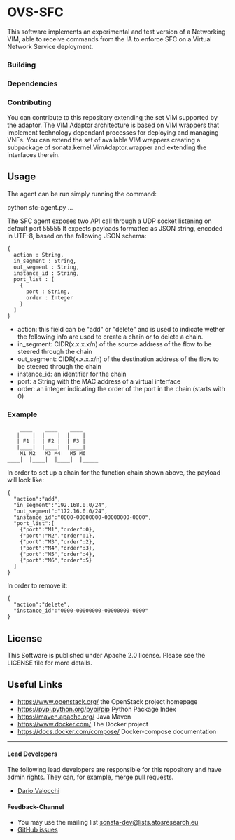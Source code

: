 # OVS-SFC 
This software implements an experimental and test version of a Networking VIM, able to receive commands from the IA to enforce SFC on a Virtual Network Service deployment.


### Building


### Dependencies


### Contributing

You can contribute to this repository extending the set VIM supported by the adaptor.
The VIM Adaptor architecture is based on VIM wrappers that implement technology dependant processes for deploying and managing VNFs. 
You can extend the set of available VIM wrappers creating a subpackage of sonata.kernel.VimAdaptor.wrapper and extending the interfaces therein. 

## Usage

The agent can be run simply running the command:

   python sfc-agent.py ...

The SFC agent exposes two API call through a UDP socket listening on default port 55555
It expects payloads formatted as JSON string, encoded in UTF-8, based on the following JSON schema:

    {
      action : String,
      in_segment : String,
      out_segment : String,
      instance_id : String, 
      port_list : [
        {
          port : String,
          order : Integer
        }
      ]
    }

* action: this field can be "add" or "delete" and is used to indicate wether the following info are used to create a chain or to delete a chain.
* in_segment: CIDR(x.x.x.x/n) of the source address of the flow to be steered through the chain
* out_segment: CIDR(x.x.x.x/n) of the destination address of the flow to be steered through the chain
* instance_id: an identifier for the chain
* port: a String with the MAC address of a virtual interface
* order: an integer indicating the order of the port in the chain (starts with 0)

### Example

        ____    ____    ____
       |    |  |    |  |    |
       | F1 |  | F2 |  | F3 |
       |____|  |____|  |____|
        M1 M2   M3 M4   M5 M6
    ____|  |____|  |____|  |_____

In order to set up a chain for the function chain shown above, the payload will look like:

    {
      "action":"add", 
      "in_segment":"192.168.0.0/24", 
      "out_segment":"172.16.0.0/24", 
      "instance_id":"0000-00000000-00000000-0000", 
      "port_list":[
        {"port":"M1","order":0},
        {"port":"M2","order":1},
        {"port":"M3","order":2},
        {"port":"M4","order":3},
        {"port":"M5","order":4},
        {"port":"M6","order":5}
      ]
    }

In order to remove it:

    {
      "action":"delete",
      "instance_id":"0000-00000000-00000000-0000"
    }

## License

This Software is published under Apache 2.0 license. Please see the LICENSE file for more details.

## Useful Links

* https://www.openstack.org/ the OpenStack project homepage
* https://pypi.python.org/pypi/pip Python Package Index
* https://maven.apache.org/ Java Maven 
* https://www.docker.com/ The Docker project
* https://docs.docker.com/compose/ Docker-compose documentation

---
#### Lead Developers

The following lead developers are responsible for this repository and have admin rights. They can, for example, merge pull requests.

* [Dario Valocchi](https://github.com/DarioValocchi) 

#### Feedback-Channel


* You may use the mailing list [sonata-dev@lists.atosresearch.eu](mailto:sonata-dev@lists.atosresearch.eu)
* [GitHub issues](https://github.com/sonata-nfv/son-mano-framework/issues)


